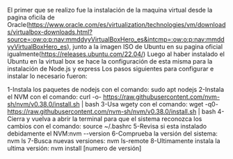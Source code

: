 El primer que se realizo fue la instalación de la maquina virtual desde la pagina oficila de Oracle(https://www.oracle.com/es/virtualization/technologies/vm/downloads/virtualbox-downloads.html?source=:ow:o:p:nav:mmddyyVirtualBoxHero_es&intcmp=:ow:o:p:nav:mmddyyVirtualBoxHero_es), junto a la imagen ISO de Ubuntu en su pagina oficial igualmente(https://releases.ubuntu.com/22.04/)
Luego al haber instalado el Ubuntu en la virtual box se hace la configuración de esta misma para la instalación de Node.js y express
Los pasos siguientes para configurar e instalar lo necesario fueron:

1-Instala los paquetes de nodejs con el comando: sudo apt nodejs 
2-Instala el NVM con el comando: curl -o- https://raw.githubusercontent.com/nvm-sh/nvm/v0.38.0/install.sh | bash
3-Usa wgety con el comando: wget -q0- https://raw.githubusercontent.com/nvm-sh/nvm/v0.38.0/install.sh | bash
4-Cierra y vuelva a abrir la terminal para que el sistema reconozca los cambios con el comando: source ~/.bashrc
5-Revisa si esta instalado debidamente el NVM:nvm --version
6-Comprueba la versión del sistema: nvm ls
7-Busca nuevas versiones: nvm ls-remote
8-Ultimamente instala la ultima versión: nvm install [numero de versión]
